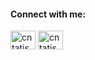 <h4 align="left">Connect with me:</h4>
<p align="left">
<a href="https://twitter.com/cntatis" target="blank"><img align="center" src="https://raw.githubusercontent.com/rahuldkjain/github-profile-readme-generator/master/src/images/icons/Social/twitter.svg" alt="cntatis" height="30" width="40" /></a>
<a href="https://linkedin.com/in/cntatis" target="blank"><img align="center" src="https://raw.githubusercontent.com/rahuldkjain/github-profile-readme-generator/master/src/images/icons/Social/linked-in-alt.svg" alt="cntatis" height="30" width="40" /></a>
</p>
